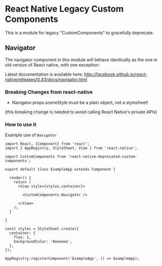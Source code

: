 # React Native Legacy Custom Components

This is a module for legacy "CustomComponents" to gracefully deprecate.

## Navigator

The navigator component in this module will behave identically as the one in old version of React native, with one exception:

Latest documentation is available here: http://facebook.github.io/react-native/releases/0.43/docs/navigator.html


### Breaking Changes from react-native

- Navigator.props.sceneStyle must be a plain object, not a stylesheet!

(this breaking change is needed to avoid calling React Native's private APIs)

### How to use it

Example use of `Navigator`

```
import React, {Component} from 'react';
import { AppRegistry, StyleSheet, View } from 'react-native';

import CustomComponents from 'react-native-deprecated-custom-components';

export default class ExampleApp extends Component {

  render() {
    return (
      <View style={styles.container}>

        <CustomComponents.Navigator />

      </View>
    );
  }

}

const styles = StyleSheet.create({
  container: {
    flex: 1,
    backgroundColor: '#eeeeee',
  },
});

AppRegistry.registerComponent('ExampleApp', () => ExampleApp);
```
